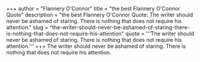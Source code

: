 +++
author = "Flannery O'Connor"
title = "the best Flannery O'Connor Quote"
description = "the best Flannery O'Connor Quote: The writer should never be ashamed of staring. There is nothing that does not require his attention."
slug = "the-writer-should-never-be-ashamed-of-staring-there-is-nothing-that-does-not-require-his-attention"
quote = '''The writer should never be ashamed of staring. There is nothing that does not require his attention.'''
+++
The writer should never be ashamed of staring. There is nothing that does not require his attention.
